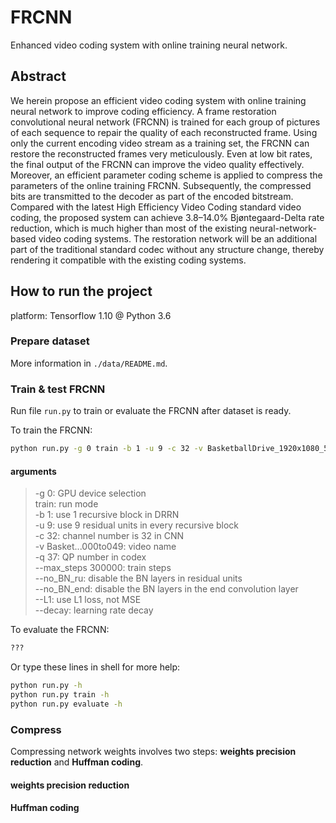 # FRCNN

Enhanced video coding system with online training neural network.

## Abstract

We herein propose an efficient video coding system with online training neural network to improve coding efficiency. A frame restoration convolutional neural network (FRCNN) is trained for each group of pictures of each sequence to repair the quality of each reconstructed frame. Using only the current encoding video stream as a training set, the FRCNN can restore the reconstructed frames very meticulously. Even at low bit rates, the final output of the FRCNN can improve the video quality effectively. Moreover, an efficient parameter coding scheme is applied to compress the parameters of the online training FRCNN. Subsequently, the compressed bits are transmitted to the decoder as part of the encoded bitstream. Compared with the latest High Efficiency Video Coding standard video coding, the proposed system can achieve 3.8–14.0% Bjøntegaard-Delta rate reduction, which is much higher than most of the existing neural-network-based video coding systems. The restoration network will be an additional part of the traditional standard codec without any structure change, thereby rendering it compatible with the existing coding systems.

## How to run the project

platform: Tensorflow 1.10 @ Python 3.6

### Prepare dataset

More information in `./data/README.md`.

### Train & test FRCNN

Run file `run.py` to train or evaluate the FRCNN after dataset is ready.

To train the FRCNN:

```bash
python run.py -g 0 train -b 1 -u 9 -c 32 -v BasketballDrive_1920x1080_50_000to049 -q 37 --max_steps 300000 --no_BN_ru --no_BN_end --L1 --decay 0.999991
```

#### arguments

> -g 0: GPU device selection  
> train: run mode  
> -b 1: use 1 recursive block in DRRN  
> -u 9: use 9 residual units in every recursive block  
> -c 32: channel number is 32 in CNN  
> -v Basket...000to049: video name  
> -q 37: QP number in codex  
> --max_steps 300000: train steps  
> --no_BN_ru: disable the BN layers in residual units  
> --no_BN_end: disable the BN layers in the end convolution layer  
> --L1: use L1 loss, not MSE  
> --decay: learning rate decay

To evaluate the FRCNN:

```bash
???
```

Or type these lines in shell for more help:

```bash
python run.py -h
python run.py train -h
python run.py evaluate -h
```

### Compress

Compressing network weights involves two steps: **weights precision reduction** and **Huffman coding**.

#### weights precision reduction

#### Huffman coding











